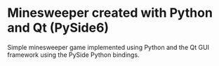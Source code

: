 # Minesweeper created with Python and Qt (PySide6)

Simple minesweeper game implemented using Python and the Qt GUI framework using the PySide Python bindings.
